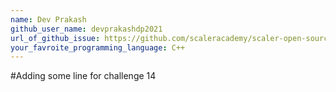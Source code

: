 ```yaml
---
name: Dev Prakash
github_user_name: devprakashdp2021
url_of_github_issue: https://github.com/scaleracademy/scaler-open-source-september-challenge/issues/300
your_favroite_programming_language: C++
---
```


#Adding some line for challenge 14



